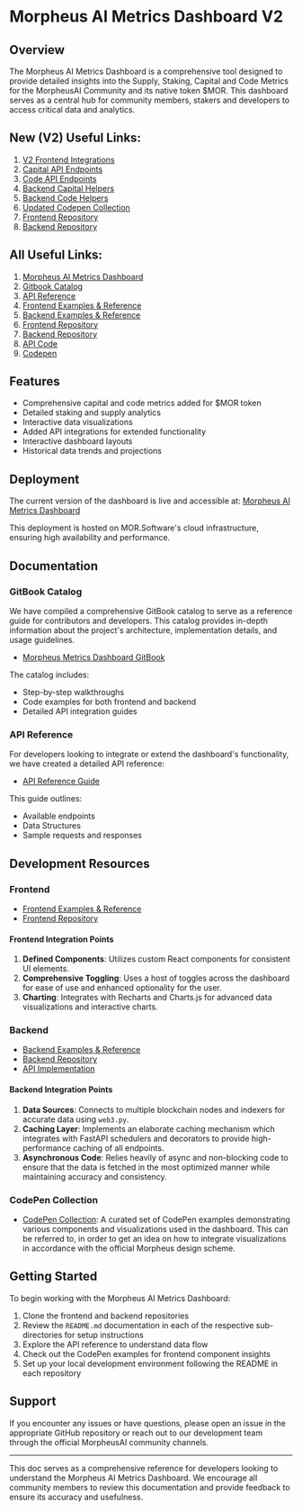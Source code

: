 # Morpheus AI Metrics Dashboard V2

## Overview

The Morpheus AI Metrics Dashboard is a comprehensive tool designed to provide detailed insights into the Supply, Staking, Capital and Code Metrics for the MorpheusAI Community and its native token $MOR. This dashboard serves as a central hub for community members, stakers and developers to access critical data and analytics.

## New (V2) Useful Links:
1) [V2 Frontend Integrations](https://nirmaans-organization.gitbook.io/morpheus-metrics-dashboard/frontend/markdown/frontend-integrations-v2)
2) [Capital API Endpoints](https://nirmaans-organization.gitbook.io/morpheus-metrics-dashboard/api-reference/capital-endpoints)
3) [Code API Endpoints](https://nirmaans-organization.gitbook.io/morpheus-metrics-dashboard/api-reference/code-metrics)
4) [Backend Capital Helpers](https://nirmaans-organization.gitbook.io/morpheus-metrics-dashboard/backend/api-helpers/capital-helpers)
5) [Backend Code Helpers](https://nirmaans-organization.gitbook.io/morpheus-metrics-dashboard/backend/api-helpers/code-helpers)
6) [Updated Codepen Collection](https://codepen.io/collection/VYopJj)
7) [Frontend Repository](https://github.com/NirmaanAI/stats-graphs-and-endpoints/tree/v2/morpheus-metrics-dashboard-frontend)
8) [Backend Repository](https://github.com/NirmaanAI/stats-graphs-and-endpoints/tree/v2/morpheus-metrics-dashboard)
   
## All Useful Links:
1) [Morpheus AI Metrics Dashboard](https://mor-explorer-frontend.pages.dev/supply)
2) [Gitbook Catalog](https://nirmaans-organization.gitbook.io/morpheus-metrics-dashboard)
2) [API Reference](https://nirmaans-organization.gitbook.io/morpheus-metrics-dashboard/api-reference/introduction)
3) [Frontend Examples & Reference](https://nirmaans-organization.gitbook.io/morpheus-metrics-dashboard/frontend/markdown)
4) [Backend Examples & Reference](https://nirmaans-organization.gitbook.io/morpheus-metrics-dashboard/backend/api-helpers)
5) [Frontend Repository](https://github.com/NirmaanAI/stats-graphs-and-endpoints/tree/v2/morpheus-metrics-dashboard-frontend)
6) [Backend Repository](https://github.com/NirmaanAI/stats-graphs-and-endpoints/tree/v2/morpheus-metrics-dashboard)
7) [API Code](https://github.com/NirmaanAI/stats-graphs-and-endpoints/blob/v2/morpheus-metrics-dashboard/main.py)
8) [Codepen](https://codepen.io/collection/VYopJj)

## Features

- Comprehensive capital and code metrics added for $MOR token
- Detailed staking and supply analytics
- Interactive data visualizations
- Added API integrations for extended functionality
- Interactive dashboard layouts
- Historical data trends and projections

## Deployment

The current version of the dashboard is live and accessible at:
[Morpheus AI Metrics Dashboard](https://mor-explorer-frontend.pages.dev/supply)

This deployment is hosted on MOR.Software's cloud infrastructure, ensuring high availability and performance.

## Documentation

### GitBook Catalog

We have compiled a comprehensive GitBook catalog to serve as a reference guide for contributors and developers. This catalog provides in-depth information about the project's architecture, implementation details, and usage guidelines.

- [Morpheus Metrics Dashboard GitBook](https://nirmaans-organization.gitbook.io/morpheus-metrics-dashboard)

The catalog includes:
- Step-by-step walkthroughs
- Code examples for both frontend and backend
- Detailed API integration guides

### API Reference

For developers looking to integrate or extend the dashboard's functionality, we have created a detailed API reference:

- [API Reference Guide](https://nirmaans-organization.gitbook.io/morpheus-metrics-dashboard/api-reference/introduction)

This guide outlines:
- Available endpoints
- Data Structures
- Sample requests and responses

## Development Resources

### Frontend

- [Frontend Examples & Reference](https://nirmaans-organization.gitbook.io/morpheus-metrics-dashboard/frontend/markdown)
- [Frontend Repository](https://github.com/NirmaanAI/stats-graphs-and-endpoints/tree/v2/morpheus-metrics-dashboard-frontend)

#### Frontend Integration Points

1. **Defined Components**: Utilizes custom React components for consistent UI elements.
2. **Comprehensive Toggling**: Uses a host of toggles across the dashboard for ease of use and enhanced optionality for the user.
3. **Charting**: Integrates with Recharts and Charts.js for advanced data visualizations and interactive charts.

### Backend

- [Backend Examples & Reference](https://nirmaans-organization.gitbook.io/morpheus-metrics-dashboard/backend/api-helpers)
- [Backend Repository](https://github.com/NirmaanAI/stats-graphs-and-endpoints/tree/v2/morpheus-metrics-dashboard)
- [API Implementation](https://github.com/NirmaanAI/stats-graphs-and-endpoints/blob/v2/morpheus-metrics-dashboard/main.py)

#### Backend Integration Points

1. **Data Sources**: Connects to multiple blockchain nodes and indexers for accurate data using `web3.py`.
2. **Caching Layer**: Implements an elaborate caching mechanism which integrates with FastAPI schedulers and decorators to provide high-performance caching of all endpoints.
3. **Asynchronous Code**: Relies heavily of async and non-blocking code to ensure that the data is fetched in the most optimized manner while maintaining accuracy and consistency.

### CodePen Collection

- [CodePen Collection](https://codepen.io/collection/VYopJj): A curated set of CodePen examples demonstrating various components and visualizations used in the dashboard. This can be referred to, in order to get an idea on how to integrate visualizations in accordance with the official Morpheus design scheme.

## Getting Started

To begin working with the Morpheus AI Metrics Dashboard:

1. Clone the frontend and backend repositories
2. Review the `README.md` documentation in each of the respective sub-directories for setup instructions
3. Explore the API reference to understand data flow
4. Check out the CodePen examples for frontend component insights
5. Set up your local development environment following the README in each repository

## Support

If you encounter any issues or have questions, please open an issue in the appropriate GitHub repository or reach out to our development team through the official MorpheusAI community channels.

---

This doc serves as a comprehensive reference for developers looking to understand the Morpheus AI Metrics Dashboard. We encourage all community members to review this documentation and provide feedback to ensure its accuracy and usefulness.
